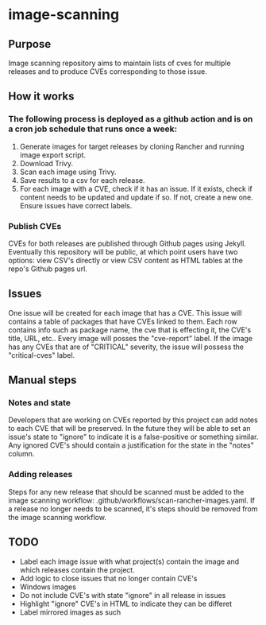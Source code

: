 # image-scanning

## Purpose
Image scanning repository aims to maintain lists of cves for multiple releases and to produce CVEs corresponding to those issue.

## How it works
### The following process is deployed as a github action and is on a cron job schedule that runs once a week:
1. Generate images for target releases by cloning Rancher and running image export script.
2. Download Trivy.
2. Scan each image using Trivy.
3. Save results to a csv for each release.
4. For each image with a CVE, check if it has an issue. If it exists, check if content needs to be updated and update if so. If not, create a new one. Ensure issues have correct labels.

### Publish CVEs
CVEs for both releases are published through Github pages using Jekyll. Eventually this repository will be public, at which point users have two options: view CSV's directly or view CSV content
as HTML tables at the repo's Github pages url.

## Issues
One issue will be created for each image that has a CVE. This issue will contains a table of packages that have CVEs linked to them. Each row contains info such as package name, the cve that is effecting it,
the CVE's title, URL, etc.. Every image will posses the "cve-report" label. If the image has any CVEs that are of "CRITICAL" severity, the issue will possess the "critical-cves" label.

## Manual steps
### Notes and state
Developers that are working on CVEs reported by this project can add notes to each CVE that will be preserved. In the future they will be able to set an issue's state to "ignore" to indicate it is a false-positive
or something similar. Any ignored CVE's should contain a justification for the state in the "notes" column.

### Adding releases
Steps for any new release that should be scanned must be added to the image scanning workflow: .github/workflows/scan-rancher-images.yaml.
If a release no longer needs to be scanned, it's steps should be removed from the image scanning workflow.

## TODO
* Label each image issue with what project(s) contain the image and which releases contain the project.
* Add logic to close issues that no longer contain CVE's
* Windows images
* Do not include CVE's with state "ignore" in all release in issues
* Highlight "ignore" CVE's in HTML to indicate they can be differet
* Label mirrored images as such

